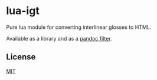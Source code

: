 # lua-igt

Pure lua module for converting interlinear glosses to HTML.

Available as a library and as a [pandoc filter](https://github.com/palasimi/lua-igt/releases).

## License

[MIT](./LICENSE)
